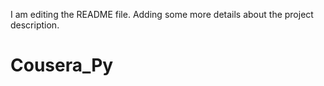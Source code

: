 I am editing the README file. Adding some more details about the project description.

# Cousera_Py

